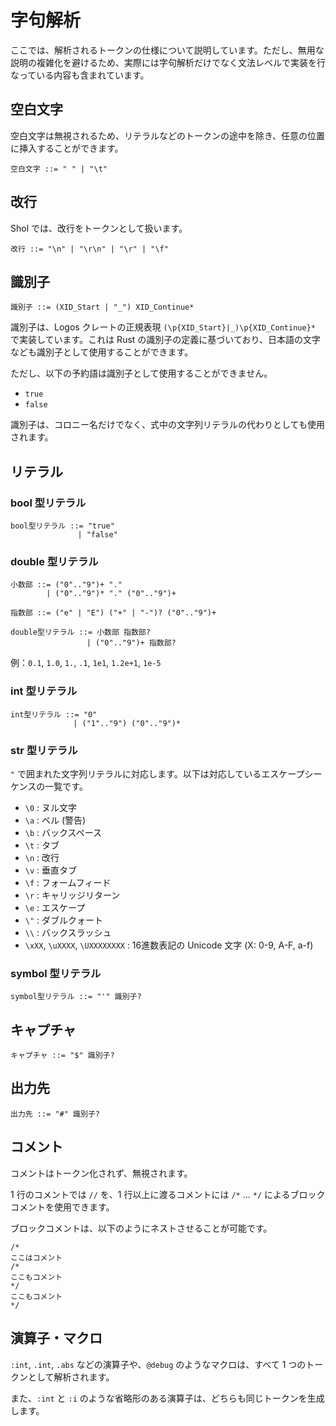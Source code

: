 # 字句解析

ここでは、解析されるトークンの仕様について説明しています。ただし、無用な説明の複雑化を避けるため、実際には字句解析だけでなく文法レベルで実装を行なっている内容も含まれています。

## 空白文字

空白文字は無視されるため、リテラルなどのトークンの途中を除き、任意の位置に挿入することができます。

```
空白文字 ::= " " | "\t"
```

## 改行

Shol では、改行をトークンとして扱います。

```
改行 ::= "\n" | "\r\n" | "\r" | "\f"
```

## 識別子

```
識別子 ::= (XID_Start | "_") XID_Continue*
```

識別子は、Logos クレートの正規表現 `(\p{XID_Start}|_)\p{XID_Continue}*` で実装しています。これは Rust の識別子の定義に基づいており、日本語の文字なども識別子として使用することができます。

ただし、以下の予約語は識別子として使用することができません。

- `true`
- `false`

識別子は、コロニー名だけでなく、式中の文字列リテラルの代わりとしても使用されます。

## リテラル

### bool 型リテラル

```
bool型リテラル ::= "true"
               | "false"
```

### double 型リテラル

```
小数部 ::= ("0".."9")+ "."
        | ("0".."9")* "." ("0".."9")+

指数部 ::= ("e" | "E") ("+" | "-")? ("0".."9")+

double型リテラル ::= 小数部 指数部?
                 | ("0".."9")+ 指数部?
```

例：`0.1`, `1.0`, `1.`, `.1`, `1e1`, `1.2e+1`, `1e-5`

### int 型リテラル

```
int型リテラル ::= "0"
              | ("1".."9") ("0".."9")*
```

### str 型リテラル

`"` で囲まれた文字列リテラルに対応します。以下は対応しているエスケープシーケンスの一覧です。

- `\0` : ヌル文字
- `\a` : ベル (警告)
- `\b` : バックスペース
- `\t` : タブ
- `\n` : 改行
- `\v` : 垂直タブ
- `\f` : フォームフィード
- `\r` : キャリッジリターン
- `\e` : エスケープ
- `\"` : ダブルクォート
- `\\` : バックスラッシュ
- `\xXX`, `\uXXXX`, `\UXXXXXXXX` : 16進数表記の Unicode 文字 (X: 0-9, A-F, a-f)

### symbol 型リテラル

```
symbol型リテラル ::= "'" 識別子?
```

## キャプチャ

```
キャプチャ ::= "$" 識別子?
```

## 出力先

```
出力先 ::= "#" 識別子?
```

## コメント

コメントはトークン化されず、無視されます。

1 行のコメントでは `//` を、1 行以上に渡るコメントには `/*` ... `*/` によるブロックコメントを使用できます。

ブロックコメントは、以下のようにネストさせることが可能です。

```shol
/*
ここはコメント
/*
ここもコメント
*/
ここもコメント
*/
```

## 演算子・マクロ

`:int`, `.int`, `.abs` などの演算子や、`@debug` のようなマクロは、すべて 1 つのトークンとして解析されます。

また、`:int` と `:i` のような省略形のある演算子は、どちらも同じトークンを生成します。
